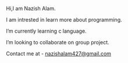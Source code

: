 Hi,I am Nazish Alam.   

I am intrested in learn more about programming.  

I’m currently learning c language.   

I’m looking to collaborate on group project.   

Contact me at - nazishalam427@gmail.com


<!---
naziish01/naziish01 is a ✨ special ✨ repository because its `README.md` (this file) appears on your GitHub profile.
You can click the Preview link to take a look at your changes.
--->
